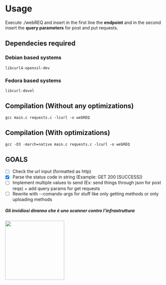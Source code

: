 <h1>Usage</h1>
Execute ./webREQ and insert in the first line the <strong>endpoint</strong> and in the second insert the <strong> query parameters</strong> for post and put requests.


<h2> Dependecies required </h2>
<h3> Debian based systems</h3>
<code>libcurl4-openssl-dev</code>
<h3> Fedora based systems</h3>
<code>libcurl-devel</code>


<h2> Compilation (Without any optimizations)</h2>
<code>gcc main.c requests.c -lcurl -o webREQ </code>


<h2> Compilation (With optimizations)</h2>
<code>gcc -O3 -march=native main.c requests.c -lcurl -o webREQ </code>

<h2> GOALS </h2>

- [ ] Check the url input (formatted as http)
- [X] Parse the status code in string (Example: GET 200 [SUCCESS])
- [ ] Implement multiple values to send (Ex: send things through json for post reqs) + add query params for get requests
- [ ] Rewrite with --comands-args for stuff like only getting methods or only uploading methods

<h5> <em>Gli invidiosi diranno che è uno scanner contro l'infrastruttura</em></h5>
<img src="https://media4.giphy.com/media/v1.Y2lkPTc5MGI3NjExZHVya2VneDdxb21rbGU1NnF4aDlyb3N2ejdkYWFkMjJsOHNkYXF0byZlcD12MV9pbnRlcm5hbF9naWZfYnlfaWQmY3Q9cw/YOqem0DUvPvNnN8toF/giphy.gif" width="190" height="190" />
